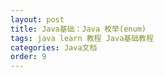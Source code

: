 ```yaml
---
layout: post
title: Java基础：Java 枚举(enum)
tags: java learn 教程 Java基础教程
categories: Java文档
order: 9
---
```


